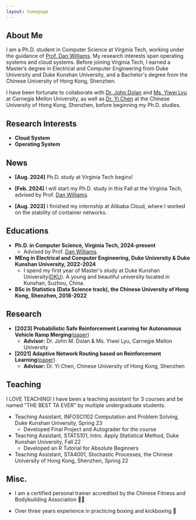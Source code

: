 ```yaml
---
layout: homepage
---
```


## About Me


I am a Ph.D. student in Computer Science at Virginia Tech, working under the guidance of [Prof. Dan Williams](https://people.cs.vt.edu/djwillia/). My research interests span operating systems and cloud systems. Before joining Virginia Tech, I earned a Master’s degree in Electrical and Computer Engineering from Duke University and Duke Kunshan University, and a Bachelor's degree from the Chinese University of Hong Kong, Shenzhen.

I have been fortunate to collaborate with [Dr. John Dolan](https://www.ri.cmu.edu/ri-faculty/john-m-dolan/) and [Ms. Yiwei Lyu](https://www.andrew.cmu.edu/user/yiweilyu/) at Carnegie Mellon University, as well as [Dr. Yi Chen](https://sse.cuhk.edu.cn/en/faculty/chenyi) at the Chinese University of Hong Kong, Shenzhen, before beginning my Ph.D. studies.

## Research Interests

- **Cloud System**
- **Operating System** 

## News
- **[Aug. 2024]** Ph.D. study at Virginia Tech begins!

- **[Feb. 2024]** I will start my Ph.D. study in this Fall at the Virginia Tech, advised by Prof. [Dan Williams](https://people.cs.vt.edu/djwillia/).
- **[Aug. 2023]** I finished my internship at Alibaba Cloud, where I worked on the stability of container networks.

## Educations
- **Ph.D. in Computer Science, Virginia Tech, 2024-present**
    - Advised by Prof. [Dan Williams](https://people.cs.vt.edu/djwillia/).
- **MEng in Electrical and Computer Engineering, Duke University & Duke Kunshan University, 2022-2024**
    - I spend my first year of Master's study at Duke Kunshan University([DKU](https://www.dukekunshan.edu.cn/)). A young and beautiful university located in  Kunshan, Suzhou, China. 
- **BSc in Statistics (Data Science track), the Chinese University of Hong Kong, Shenzhen, 2018-2022**

## Research
- **[2023]** **Probabilistic Safe Reinforcement Learning for Autonomous Vehicle Ramp Merging**([paper](https://riss.ri.cmu.edu/wp-content/uploads/2021/10/2021-CMU-RoboticsInstitute_SummerScholars-WorkingPapersJournal-Sized-compressed.pdf))
    - **Advisor:** Dr. John M. Dolan & Ms. Yiwei Lyu, Carnegie Mellon University
- **[2021]** **Adaptive Network Routing based on Reinforcement Learning**([paper](https://arxiv.org/abs/2107.13181))
    - **Advisor:** Dr. Yi Chen, Chinese University of Hong Kong, Shenzhen

## Teaching
I LOVE TEACHING! I have been a teaching assistant for 3 courses and be named "THE BEST TA EVER" by multiple undergraduate students.
- Teaching Assistant, INFOSCI102 Computation and Problem Solving, Duke Kunshan University, Spring 23
    - Developed Final Project and Autograder for the course
- Teaching Assistant, STATS101, Intro. Apply Statistical Method, Duke Kunshan University, Fall 22
    - Developed an R Tutorial for Absolute Beginners
- Teaching Assistant, STA4001, Stochastic Processes, the Chinese University of Hong Kong, Shenzhen, Spring 22

## Misc.
- I am a certified personal trainer accredited by the Chinese Fitness and Bodybuilding Association 🏋🏻

- Over three years experience in practicing boxing and kickboxing 🥊

<!-- {% include_relative _includes/publications.md %}

{% include_relative _includes/services.md %} -->
